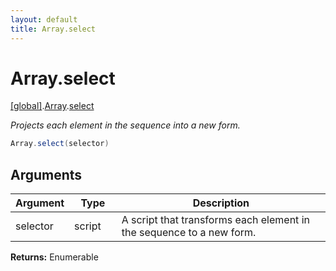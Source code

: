 ```yaml
---
layout: default
title: Array.select
---
```


# Array.select

[\[global\]]({{site.baseurl}}/docs/).[Array]({{site.baseurl}}/docs/Array/).[select]({{site.baseurl}}/docs/Array/select/)

_Projects each element in the sequence into a new form._

```cs
Array.select(selector)
```

## Arguments

<table>
  <col width="15%">
  <col width="15%">
  <thead>
    <tr>
      <th>Argument</th>
      <th>Type</th>
      <th>Description</th>
    </tr>
  </thead>
  <tbody>
    <tr>
      <td>selector</td>
      <td>script</td>
      <td>A script that transforms each element in the sequence to a new form.</td>
    </tr>
  </tbody>
</table>

**Returns:** Enumerable
